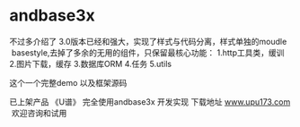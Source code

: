 # andbase3x
不过多介绍了
3.0版本已经和强大，实现了样式与代码分离，样式单独的moudle  basestyle,去掉了多余的无用的组件，只保留最核心功能：
1.http工具类，缓训
2.图片下载，缓存
3.数据库ORM
4.任务
5.utils

这个一个完整demo 以及框架源码

已上架产品 《U谱》 完全使用andbase3x 开发实现
下载地址 www.upu173.com  欢迎咨询和试用
